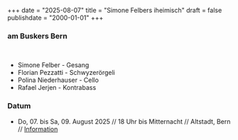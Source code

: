 +++
date = "2025-08-07"
title = "Simone Felbers iheimisch"
draft = false
publishdate = "2000-01-01"
+++
### am Buskers Bern
<br>

* Simone Felber - Gesang
* Florian Pezzatti - Schwyzerörgeli
* Polina Niederhauser - Cello
* Rafael Jerjen - Kontrabass

### Datum

* Do, 07. bis Sa, 09. August 2025 // 18 Uhr bis Mitternacht // Altstadt, Bern // [Information](https://buskersbern.ch/de)
